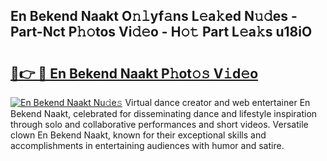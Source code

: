 ## En Bekend Naakt O𝚗𝚕yf𝚊ns L𝚎a𝚔ed N𝚞𝚍es - Part-Nct P𝚑𝚘tos Vi𝚍𝚎o - H𝚘𝚝 Part L𝚎a𝚔s u18iO

# <h2><a href="http://kf71d3.oniu.top/?m=En+Bekend+Naakt">🔗👉 🔴 En Bekend Naakt P𝚑ot𝚘𝚜 V𝚒d𝚎o</a></h2>

[![En Bekend Naakt Nu𝚍e𝚜](https://i.imgur.com/0qMVB7G.gif)](http://kf71d3.oniu.top/?m=En+Bekend+Naakt)
Virtual dance creator and web entertainer En Bekend Naakt, celebrated for disseminating dance and lifestyle inspiration through solo and collaborative performances and short videos. Versatile clown En Bekend Naakt, known for their exceptional skills and accomplishments in entertaining audiences with humor and satire.  
